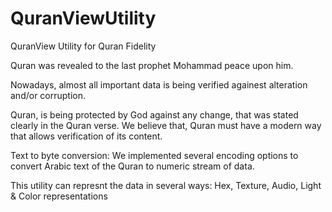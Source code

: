 # QuranViewUtility
QuranView Utility for Quran Fidelity

Quran was revealed to the last prophet Mohammad peace upon him. 

Nowadays, almost all important data is being verified againest alteration and/or corruption.

Quran, is being protected by God against any change, that was stated clearly in the Quran verse. We believe that, Quran must have a modern way that allows verification of its content.

Text to byte conversion:
We implemented several encoding options to convert Arabic text of the Quran to numeric stream of data. 

This utility can represnt the data in several ways:
Hex, Texture, Audio, Light & Color representations

